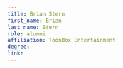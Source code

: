 ```yaml
---
title: Brian Stern
first_name: Brian
last_name: Stern
role: alumni
affiliation: ToonBox Entertainment
degree:
link:
---
```

